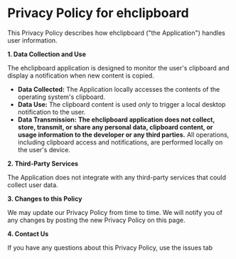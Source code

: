 # Privacy Policy for ehclipboard

This Privacy Policy describes how ehclipboard ("the Application") handles user information.

**1. Data Collection and Use**

The ehclipboard application is designed to monitor the user's clipboard and display a notification when new content is copied.

* **Data Collected:** The Application locally accesses the contents of the operating system's clipboard.
* **Data Use:** The clipboard content is used *only* to trigger a local desktop notification to the user.
* **Data Transmission:** **The ehclipboard application does not collect, store, transmit, or share any personal data, clipboard content, or usage information to the developer or any third parties.** All operations, including clipboard access and notifications, are performed locally on the user's device.

**2. Third-Party Services**

The Application does not integrate with any third-party services that could collect user data.

**3. Changes to this Policy**

We may update our Privacy Policy from time to time. We will notify you of any changes by posting the new Privacy Policy on this page.

**4. Contact Us**

If you have any questions about this Privacy Policy, use the issues tab
